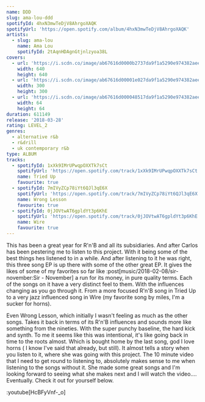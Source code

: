 ```yaml
---
name: DDD
slug: ama-lou-ddd
spotifyId: 4hxN3mwTeDjV8AhrgoXAQK
spotifyUrl: 'https://open.spotify.com/album/4hxN3mwTeDjV8AhrgoXAQK'
artists:
  - slug: ama-lou
    name: Ama Lou
    spotifyId: 2tAqnHDAgnGtjnlzyoa38L
covers:
  - url: 'https://i.scdn.co/image/ab67616d0000b2737da9f1a5290e974382aee15e'
    width: 640
    height: 640
  - url: 'https://i.scdn.co/image/ab67616d00001e027da9f1a5290e974382aee15e'
    width: 300
    height: 300
  - url: 'https://i.scdn.co/image/ab67616d000048517da9f1a5290e974382aee15e'
    width: 64
    height: 64
duration: 611149
release: '2018-03-28'
rating: LEVEL_2
genres:
  - alternative r&b
  - r&drill
  - uk contemporary r&b
type: ALBUM
tracks:
  - spotifyId: 1xXk9IMrUPwqpOXXTk7sCt
    spotifyUrl: 'https://open.spotify.com/track/1xXk9IMrUPwqpOXXTk7sCt'
    name: Tried Up
    favourite: true
  - spotifyId: 7mIVyZCp78iYt6QJl3qE6X
    spotifyUrl: 'https://open.spotify.com/track/7mIVyZCp78iYt6QJl3qE6X'
    name: Wrong Lesson
    favourite: true
  - spotifyId: 0jJOVtwAT6gpldYt3p6KhE
    spotifyUrl: 'https://open.spotify.com/track/0jJOVtwAT6gpldYt3p6KhE'
    name: Wire
    favourite: true
---
```

This has been a great year for R'n'B and all its subsidiaries. And after Carlos has been
pestering me to listen to this project. With it being some of the best things hes listened
to in a while. And after listening to it he was right, this three song EP is up there with
some of the other great EP. It gives the likes of some of my favorites so far like :post[music/2018-02-08/sir-november:Sir - November]
a run for its money, in pure quality terms. Each of the songs on it have a very
distinct feel to them. With the influences changing as you go through it. From a more
focused R'n'B song in Tried Up to a very jazz influenced song in Wire (my favorite song
by miles, I'm a sucker for horns).

Even Wrong Lesson, which initially I wasn't feeling as much as the other songs. Takes it
back in terms of its R'n'B influences and sounds more like something from the nineties.
With the super punchy baseline, the hard kick and synth. To me it seems like this was intentional,
it's like going back in time to the roots almost. Which is bought home by the last song,
god I love horns ( I know I've said that already, but still). It almost tells a story when
you listen to it, where she was going with this project. The 10 minute video that I need to
get round to listening to, absolutely makes sense to me when listening to the songs without it.
She made some great songs and I'm looking forward to seeing what she makes next and I will
watch the video.... Eventually. Check it out for yourself below.

:youtube[HcBFyVnf-_o]
